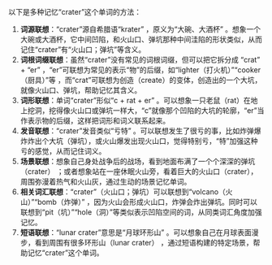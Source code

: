 以下是多种记忆“crater”这个单词的方法：
1. **词源联想**：“crater”源自希腊语“krater” ，原义为“大碗、大酒杯” 。想象一个大碗或大酒杯，它中间凹陷，和火山口、弹坑那种中间洼陷的形状类似，从而记住“crater”有“火山口；弹坑”等含义。
2. **词根词缀联想**：虽然“crater”没有常见的词根词缀，但可以把它拆分成 “crat” + “er” ，“er”可联想为常见的表示“物”的后缀，如“lighter（打火机）”“cooker（厨具）”等 ，而“crat”可联想为创造（create）的变体，创造出的一个大坑，就像火山口、弹坑，帮助记忆其含义。
3. **词形联想**：单词“crater”形似“c + rat + er” 。可以想象一只老鼠（rat）在地上挖洞，挖得像火山口或弹坑一样大，“c”就像那个凹陷的大坑的轮廓，“er”当作表示物的后缀，这样把词形和词义联系起来。 
4. **发音联想**：“crater”发音类似“亏特” 。可以联想发生了很亏的事，比如炸弹爆炸炸出个大坑（弹坑），或火山爆发出现火山口，觉得特别亏，“特”加强这种亏的感觉，从而记住词义。
5. **场景联想**：想象自己身处战争后的战场，看到地面布满了一个个深深的弹坑（crater） ；或者想象站在一座休眠火山旁，看着巨大的火山口（crater），周围弥漫着热气和火山灰，通过生动的场景记忆单词。 
6. **相关词汇联想**：“crater”（火山口；弹坑）可以联想到“volcano（火山）”“bomb（炸弹）” ，因为火山会形成火山口，炸弹会炸出弹坑。同时可以联想到“pit（坑）”“hole（洞）”等类似表示凹陷空间的词，从同类词汇角度加强记忆。 
7. **短语联想**：“lunar crater”意思是“月球环形山” 。可以想象自己在月球表面漫步，看到周围有很多环形山（lunar crater） ，通过短语构建的特定场景，帮助记忆“crater”这个单词。 